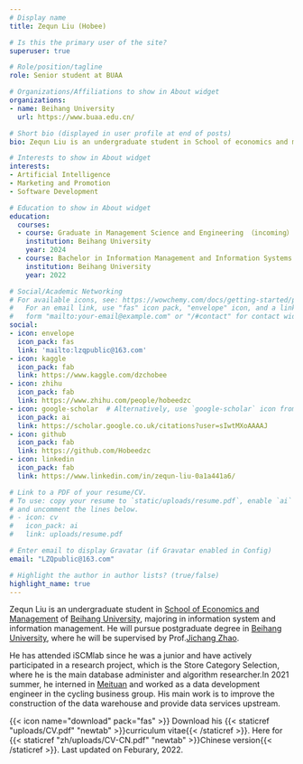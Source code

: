 ```yaml
---
# Display name
title: Zequn Liu (Hobee)

# Is this the primary user of the site?
superuser: true

# Role/position/tagline
role: Senior student at BUAA

# Organizations/Affiliations to show in About widget
organizations:
- name: Beihang University
  url: https://www.buaa.edu.cn/

# Short bio (displayed in user profile at end of posts)
bio: Zequn Liu is an undergraduate student in School of economics and management of Beihang University, majoring in information system and information management.

# Interests to show in About widget
interests:
- Artificial Intelligence
- Marketing and Promotion
- Software Development

# Education to show in About widget
education:
  courses:
  - course: Graduate in Management Science and Engineering （incoming）
    institution: Beihang University
    year: 2024
  - course: Bachelor in Information Management and Information Systems
    institution: Beihang University
    year: 2022

# Social/Academic Networking
# For available icons, see: https://wowchemy.com/docs/getting-started/page-builder/#icons
#   For an email link, use "fas" icon pack, "envelope" icon, and a link in the
#   form "mailto:your-email@example.com" or "/#contact" for contact widget.
social:
- icon: envelope
  icon_pack: fas
  link: 'mailto:lzqpublic@163.com'
- icon: kaggle
  icon_pack: fab
  link: https://www.kaggle.com/dzchobee
- icon: zhihu
  icon_pack: fab
  link: https://www.zhihu.com/people/hobeedzc
- icon: google-scholar  # Alternatively, use `google-scholar` icon from `ai` icon pack
  icon_pack: ai
  link: https://scholar.google.co.uk/citations?user=sIwtMXoAAAAJ
- icon: github
  icon_pack: fab
  link: https://github.com/Hobeedzc
- icon: linkedin
  icon_pack: fab
  link: https://www.linkedin.com/in/zequn-liu-0a1a441a6/

# Link to a PDF of your resume/CV.
# To use: copy your resume to `static/uploads/resume.pdf`, enable `ai` icons in `params.toml`, 
# and uncomment the lines below.
# - icon: cv
#   icon_pack: ai
#   link: uploads/resume.pdf

# Enter email to display Gravatar (if Gravatar enabled in Config)
email: "LZQpublic@163.com"

# Highlight the author in author lists? (true/false)
highlight_name: true
---
```


Zequn Liu is an undergraduate student in [School of Economics and Management](http://sem.buaa.edu.cn/) of [Beihang University](http://www.buaa.edu.cn/), majoring in information system and information management. He will pursue postgraduate degree in [Beihang University](http://www.buaa.edu.cn/), where he will be supervised by Prof.[Jichang Zhao](http://zhaojichang.cn/).

He has attended iSCMlab since he was a junior and have actively participated in a research project, which is the Store Category Selection, where he is the main database administer and algorithm researcher.In 2021 summer, he interned in [Meituan](https://about.meituan.com/home) and worked as a data development engineer in the cycling business group. His main work is to improve the construction of the data warehouse and provide data services upstream.

{{< icon name="download" pack="fas" >}} Download his {{< staticref "uploads/CV.pdf" "newtab" >}}curriculum vitae{{< /staticref >}}.  Here for {{< staticref "zh/uploads/CV-CN.pdf" "newtab" >}}Chinese version{{< /staticref >}}. Last updated on Feburary, 2022.
